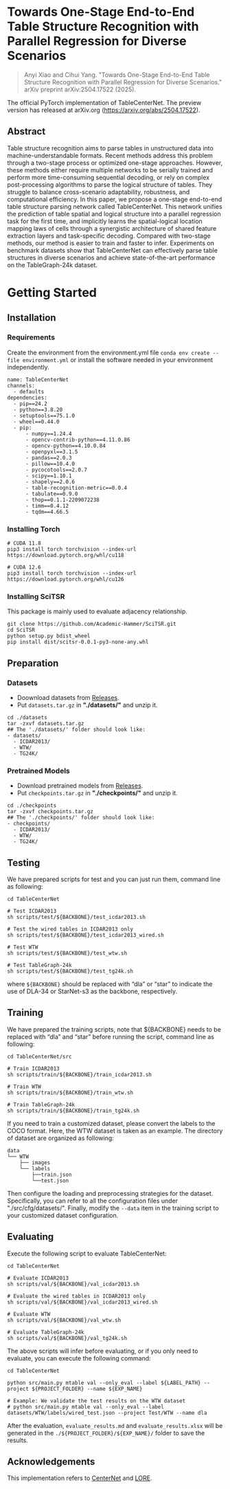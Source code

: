 # Towards One-Stage End-to-End Table Structure Recognition with Parallel Regression for Diverse Scenarios
> Anyi Xiao and Cihui Yang. "Towards One-Stage End-to-End Table Structure Recognition with Parallel Regression for Diverse Scenarios." arXiv preprint arXiv:2504.17522 (2025).

The official PyTorch implementation of TableCenterNet. The preview version has released at arXiv.org (<https://arxiv.org/abs/2504.17522>). 

## Abstract
Table structure recognition aims to parse tables in unstructured data into machine-understandable formats. Recent methods address this problem through a two-stage process or optimized one-stage approaches. However, these methods either require multiple networks to be serially trained and perform more time-consuming sequential decoding, or rely on complex post-processing algorithms to parse the logical structure of tables. They struggle to balance cross-scenario adaptability, robustness, and computational efficiency. In this paper, we propose a one-stage end-to-end table structure parsing network called TableCenterNet. This network unifies the prediction of table spatial and logical structure into a parallel regression task for the first time, and implicitly learns the spatial-logical location mapping laws of cells through a synergistic architecture of shared feature extraction layers and task-specific decoding. Compared with two-stage methods, our method is easier to train and faster to infer. Experiments on benchmark datasets show that TableCenterNet can effectively parse table structures in diverse scenarios and achieve state-of-the-art performance on the TableGraph-24k dataset. 

# Getting Started
## Installation
### Requirements
Create the environment from the environment.yml file `conda env create --file environment.yml` or install the software needed in your environment independently.
```
name: TableCenterNet
channels:
  - defaults
dependencies:
  - pip==24.2
  - python==3.8.20
  - setuptools==75.1.0
  - wheel==0.44.0
  - pip:
      - numpy==1.24.4
      - opencv-contrib-python==4.11.0.86
      - opencv-python==4.10.0.84
      - openpyxl==3.1.5
      - pandas==2.0.3
      - pillow==10.4.0
      - pycocotools==2.0.7
      - scipy==1.10.1
      - shapely==2.0.6
      - table-recognition-metric==0.0.4
      - tabulate==0.9.0
      - thop==0.1.1-2209072238
      - timm==0.4.12
      - tqdm==4.66.5
```

### Installing Torch
```
# CUDA 11.8
pip3 install torch torchvision --index-url https://download.pytorch.org/whl/cu118

# CUDA 12.6
pip3 install torch torchvision --index-url https://download.pytorch.org/whl/cu126
```

### Installing SciTSR
This package is mainly used to evaluate adjacency relationship.

```
git clone https://github.com/Academic-Hammer/SciTSR.git
cd SciTSR
python setup.py bdist_wheel
pip install dist/scitsr-0.0.1-py3-none-any.whl
```

## Preparation
### Datasets
- Doownload datasets from [Releases](https://github.com/dreamy-xay/releases/tag/v1.0).
- Put `datasets.tar.gz` in **"./datasets/"** and unzip it.
```
cd ./datasets
tar -zxvf datasets.tar.gz
## The './datasets/' folder should look like:
- datasets/
  - ICDAR2013/
  - WTW/
  - TG24K/
```

### Pretrained Models
- Download pretrained models from [Releases](https://github.com/dreamy-xay/TableCenterNet/releases/tag/v1.0).
- Put `checkpoints.tar.gz` in **"./checkpoints/"** and unzip it.
```
cd ./checkpoints
tar -zxvf checkpoints.tar.gz
## The './checkpoints/' folder should look like:
- checkpoints/
  - ICDAR2013/
  - WTW/
  - TG24K/
```

## Testing

We have prepared scripts for test and you can just run them, command line as following:
```
cd TableCenterNet

# Test ICDAR2013
sh scripts/test/${BACKBONE}/test_icdar2013.sh

# Test the wired tables in ICDAR2013 only
sh scripts/test/${BACKBONE}/test_icdar2013_wired.sh

# Test WTW
sh scripts/test/${BACKBONE}/test_wtw.sh

# Test TableGraph-24k
sh scripts/test/${BACKBONE}/test_tg24k.sh
```

where `${BACKBONE}` should be replaced with “dla” or “star” to indicate the use of DLA-34 or StarNet-s3 as the backbone, respectively.

## Training

We have prepared the training scripts, note that ${BACKBONE} needs to be replaced with “dla” and “star” before running the script, command line as following:
```
cd TableCenterNet/src

# Train ICDAR2013
sh scripts/train/${BACKBONE}/train_icdar2013.sh

# Train WTW
sh scripts/train/${BACKBONE}/train_wtw.sh

# Train TableGraph-24k
sh scripts/train/${BACKBONE}/train_tg24k.sh
```

If you need to train a customized dataset, please convert the labels to the COCO format. Here, the WTW dataset is taken as an example. The directory of dataset are organized as following:
```
data
└── WTW
    ├── images
    └── labels
        ├──train.json
        └──test.json
```
Then configure the loading and preprocessing strategies for the dataset. Specifically, you can refer to all the configuration files under "./src/cfg/datasets/". Finally, modify the `--data` item in the training script to your customized dataset configuration.

## Evaluating

Execute the following script to evaluate TableCenterNet:
```
cd TableCenterNet

# Evaluate ICDAR2013
sh scripts/val/${BACKBONE}/val_icdar2013.sh

# Evaluate the wired tables in ICDAR2013 only
sh scripts/val/${BACKBONE}/val_icdar2013_wired.sh

# Evaluate WTW
sh scripts/val/${BACKBONE}/val_wtw.sh

# Evaluate TableGraph-24k
sh scripts/val/${BACKBONE}/val_tg24k.sh
```

The above scripts will infer before evaluating, or if you only need to evaluate, you can execute the following command:
```
cd TableCenterNet

python src/main.py mtable val --only_eval --label ${LABEL_PATH} --project ${PROJECT_FOLDER} --name ${EXP_NAME}

# Example: We validate the test results on the WTW dataset
# python src/main.py mtable val --only_eval --label datasets/WTW/labels/wired_test.json --project Test/WTW --name dla
```

After the evaluation, `evaluate_results.md` and `evaluate_results.xlsx` will be generated in the `./${PROJECT_FOLDER}/${EXP_NAME}/` folder to save the results.

## Acknowledgements
This implementation refers to [CenterNet](https://github.com/xingyizhou/CenterNet) and [LORE](http://github.com/AlibabaResearch/AdvancedLiterateMachinery/tree/main/DocumentUnderstanding/LORE-TSR).